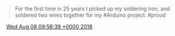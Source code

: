 > For the first time in 25 years I picked up my soldering iron, and soldered two wires together for my \#Arduino project\. \#proud

<img src="../../media/tweet.ico" width="12" /> [Wed Aug 08 09:56:39 +0000 2018](https://twitter.com/DromerDenker/status/1027131464717148161)